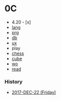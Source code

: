
0C
======

* 4.20 - [x] 
* [lang](https://github.com/ttltrk/ELSE/blob/master/LAN/ENG/LAN.MD) 
* [prg](https://github.com/ttltrk/PRG)
* [db](https://github.com/ttltrk/DB)
* [ux](https://github.com/ttltrk/ELSE/tree/master/SHELL)
* play
* [chess](https://github.com/ttltrk/ELSE/blob/master/CHESS/CHESS.MD)
* [cube](https://github.com/ttltrk/ELSE/blob/master/CUBE/CUBE.MD)
* [wo](https://github.com/ttltrk/ELSE/blob/master/PWR/PWR.MD)
* [read](https://github.com/ttltrk/BKS/blob/master/README.MD)


### History

- [2017-DEC-22 (Friday)](https://github.com/ttltrk/0con/blob/master/0con/HISTORY/2017-12-22.MD)


